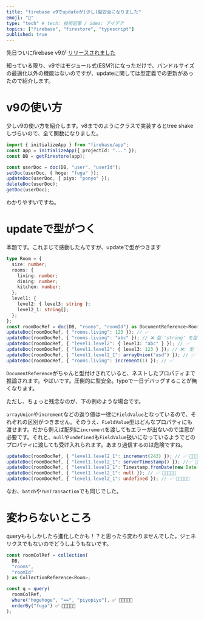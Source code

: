 ```yaml
---
title: "firebase v9でupdateが(少し)型安全になりました"
emoji: "🎇"
type: "tech" # tech: 技術記事 / idea: アイデア
topics: ["firebase", "firestore", "typescript"]
published: true
---
```

先日ついにfirebase v9が [リリースされました](https://firebase.google.com/support/release-notes/js#version_900_-_august_25_2021)

知っている限り、v9ではモジュール式(ESM?)になっただけで、バンドルサイズの最適化以外の機能はないのですが、updateに関しては型定義での更新があったので紹介します。

# v9の使い方
少しv9の使い方を紹介します。v8までのようにクラスで実装するとtree shakeしづらいので、全て関数になりました。
```ts
import { initializeApp } from "firebase/app";
const app = initializeApp({ projectId: "..." });
const DB = getFirestore(app);

const userDoc = doc(DB, "user", "userId");
setDoc(userDoc, { hoge: "fuga" });
updateDoc(userDoc, { piyo: "ponyo" });
deleteDoc(userDoc);
getDoc(userDoc);
```

わかりやすいですね。

# updateで型がつく

本題です。これまじで感動したんですが、updateで型がつきます

```ts
type Room = {
  size: number;
  rooms: {
    living: number;
    dining: number;
    kitchen: number;
  };
  level1: {
    level2: { level3: string };
    level2_1: string[];
  };
};
const roomDocRef = doc(DB, "rooms", "roomId") as DocumentReference<Room>;
updateDoc(roomDocRef, { "rooms.living": 123 }); // ✅
updateDoc(roomDocRef, { "rooms.living": "abc" }); // ❌ 型 'string' を型 'number | FieldValue' に割り当てることはできません。
updateDoc(roomDocRef, { "level1.level2": { level3: "abc" } }); // ✅
updateDoc(roomDocRef, { "level1.level2": { level3: 123 } }); // ❌: 型 'number' を型 'string | FieldValue' に割り当てることはできません。
updateDoc(roomDocRef, { "level1.level2_1": arrayUnion("asd") }); // ✅
updateDoc(roomDocRef, { "rooms.living": increment(1) }); // ✅
```

`DocumentReference`がちゃんと型付けされていると、ネストしたプロパティまで推論されます。やばいです。圧倒的に型安全。typoで一日デバッグすることが無くなります。

ただし、ちょっと残念なのが、下の例のような場合です。

`arrayUnion`や`increment`などの返り値は一律に`FieldValue`となっているので、それぞれの区別がつきません。そのうえ、`FieldValue`型はどんなプロパティにも渡せます。だから例えば配列に`increment`を渡してもエラーが出ないので注意が必要です。それと、`null`や`undefined`も`FieldValue`扱いになっているようでどのプロパティに渡しても受け入れられます。あまり過信するのは危険ですね。

```ts
updateDoc(roomDocRef, { "level1.level2_1": increment(243) }); // ✅ 🤔🤔🤔🤔🤔
updateDoc(roomDocRef, { "level1.level2_1": serverTimestamp() }); //✅ 🤔🤔🤔🤔🤔
updateDoc(roomDocRef, { "level1.level2_1": Timestamp.fromDate(new Date()) }); // ✅ 🤔🤔🤔🤔🤔
updateDoc(roomDocRef, { "level1.level2_1": null }); // ✅ 🤔🤔🤔🤔🤔
updateDoc(roomDocRef, { "level1.level2_1": undefined }); // ✅ 🤔🤔🤔🤔🤔
```

なお、`batch`や`runTransaction`でも同じでした。

# 変わらないところ

queryももしかしたら進化したかも！？と思ったら変わりませんでした。ジェネリクスでもないのでどうしようもないです。
```ts
const roomColRef = collection(
  DB,
  "rooms",
  "roomId"
) as CollectionReference<Room>;

const q = query(
  roomColRef,
  where("hogehoge", "==", "piyopiyo"), ✅ 🤔🤔🤔🤔🤔
  orderBy("fuga") ✅ 🤔🤔🤔🤔🤔
); 
```


